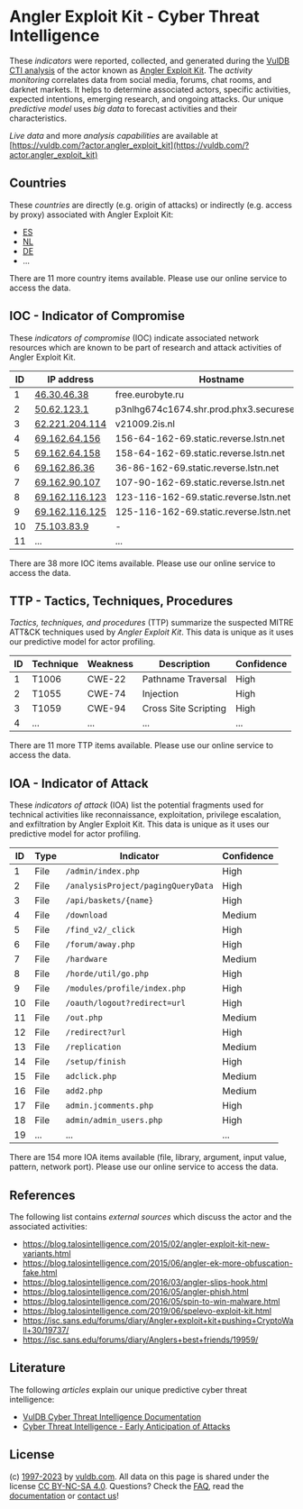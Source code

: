 # Angler Exploit Kit - Cyber Threat Intelligence

These _indicators_ were reported, collected, and generated during the [VulDB CTI analysis](https://vuldb.com/?kb.cti) of the actor known as [Angler Exploit Kit](https://vuldb.com/?actor.angler_exploit_kit). The _activity monitoring_ correlates data from social media, forums, chat rooms, and darknet markets. It helps to determine associated actors, specific activities, expected intentions, emerging research, and ongoing attacks. Our unique _predictive model_ uses _big data_ to forecast activities and their characteristics.

_Live data_ and more _analysis capabilities_ are available at [https://vuldb.com/?actor.angler_exploit_kit](https://vuldb.com/?actor.angler_exploit_kit)

## Countries

These _countries_ are directly (e.g. origin of attacks) or indirectly (e.g. access by proxy) associated with Angler Exploit Kit:

* [ES](https://vuldb.com/?country.es)
* [NL](https://vuldb.com/?country.nl)
* [DE](https://vuldb.com/?country.de)
* ...

There are 11 more country items available. Please use our online service to access the data.

## IOC - Indicator of Compromise

These _indicators of compromise_ (IOC) indicate associated network resources which are known to be part of research and attack activities of Angler Exploit Kit.

ID | IP address | Hostname | Campaign | Confidence
-- | ---------- | -------- | -------- | ----------
1 | [46.30.46.38](https://vuldb.com/?ip.46.30.46.38) | free.eurobyte.ru | - | High
2 | [50.62.123.1](https://vuldb.com/?ip.50.62.123.1) | p3nlhg674c1674.shr.prod.phx3.secureserver.net | - | High
3 | [62.221.204.114](https://vuldb.com/?ip.62.221.204.114) | v21009.2is.nl | - | High
4 | [69.162.64.156](https://vuldb.com/?ip.69.162.64.156) | 156-64-162-69.static.reverse.lstn.net | - | High
5 | [69.162.64.158](https://vuldb.com/?ip.69.162.64.158) | 158-64-162-69.static.reverse.lstn.net | - | High
6 | [69.162.86.36](https://vuldb.com/?ip.69.162.86.36) | 36-86-162-69.static.reverse.lstn.net | - | High
7 | [69.162.90.107](https://vuldb.com/?ip.69.162.90.107) | 107-90-162-69.static.reverse.lstn.net | - | High
8 | [69.162.116.123](https://vuldb.com/?ip.69.162.116.123) | 123-116-162-69.static.reverse.lstn.net | - | High
9 | [69.162.116.125](https://vuldb.com/?ip.69.162.116.125) | 125-116-162-69.static.reverse.lstn.net | - | High
10 | [75.103.83.9](https://vuldb.com/?ip.75.103.83.9) | - | - | High
11 | ... | ... | ... | ...

There are 38 more IOC items available. Please use our online service to access the data.

## TTP - Tactics, Techniques, Procedures

_Tactics, techniques, and procedures_ (TTP) summarize the suspected MITRE ATT&CK techniques used by _Angler Exploit Kit_. This data is unique as it uses our predictive model for actor profiling.

ID | Technique | Weakness | Description | Confidence
-- | --------- | -------- | ----------- | ----------
1 | T1006 | CWE-22 | Pathname Traversal | High
2 | T1055 | CWE-74 | Injection | High
3 | T1059 | CWE-94 | Cross Site Scripting | High
4 | ... | ... | ... | ...

There are 11 more TTP items available. Please use our online service to access the data.

## IOA - Indicator of Attack

These _indicators of attack_ (IOA) list the potential fragments used for technical activities like reconnaissance, exploitation, privilege escalation, and exfiltration by Angler Exploit Kit. This data is unique as it uses our predictive model for actor profiling.

ID | Type | Indicator | Confidence
-- | ---- | --------- | ----------
1 | File | `/admin/index.php` | High
2 | File | `/analysisProject/pagingQueryData` | High
3 | File | `/api/baskets/{name}` | High
4 | File | `/download` | Medium
5 | File | `/find_v2/_click` | High
6 | File | `/forum/away.php` | High
7 | File | `/hardware` | Medium
8 | File | `/horde/util/go.php` | High
9 | File | `/modules/profile/index.php` | High
10 | File | `/oauth/logout?redirect=url` | High
11 | File | `/out.php` | Medium
12 | File | `/redirect?url` | High
13 | File | `/replication` | Medium
14 | File | `/setup/finish` | High
15 | File | `adclick.php` | Medium
16 | File | `add2.php` | Medium
17 | File | `admin.jcomments.php` | High
18 | File | `admin/admin_users.php` | High
19 | ... | ... | ...

There are 154 more IOA items available (file, library, argument, input value, pattern, network port). Please use our online service to access the data.

## References

The following list contains _external sources_ which discuss the actor and the associated activities:

* https://blog.talosintelligence.com/2015/02/angler-exploit-kit-new-variants.html
* https://blog.talosintelligence.com/2015/06/angler-ek-more-obfuscation-fake.html
* https://blog.talosintelligence.com/2016/03/angler-slips-hook.html
* https://blog.talosintelligence.com/2016/05/angler-phish.html
* https://blog.talosintelligence.com/2016/05/spin-to-win-malware.html
* https://blog.talosintelligence.com/2019/06/spelevo-exploit-kit.html
* https://isc.sans.edu/forums/diary/Angler+exploit+kit+pushing+CryptoWall+30/19737/
* https://isc.sans.edu/forums/diary/Anglers+best+friends/19959/

## Literature

The following _articles_ explain our unique predictive cyber threat intelligence:

* [VulDB Cyber Threat Intelligence Documentation](https://vuldb.com/?kb.cti)
* [Cyber Threat Intelligence - Early Anticipation of Attacks](https://www.scip.ch/en/?labs.20201022)

## License

(c) [1997-2023](https://vuldb.com/?kb.changelog) by [vuldb.com](https://vuldb.com/?kb.about). All data on this page is shared under the license [CC BY-NC-SA 4.0](https://creativecommons.org/licenses/by-nc-sa/4.0/). Questions? Check the [FAQ](https://vuldb.com/?kb.faq), read the [documentation](https://vuldb.com/?kb) or [contact us](https://vuldb.com/?contact)!

